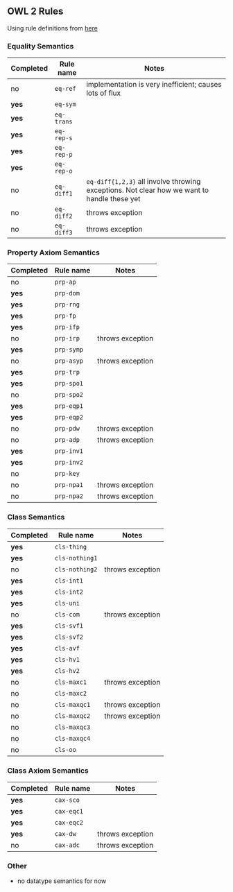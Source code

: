 ## OWL 2 Rules

Using rule definitions from [here](https://www.w3.org/TR/owl2-profiles/#Reasoning_in_OWL_2_RL_and_RDF_Graphs_using_Rules)

### Equality Semantics

|Completed| Rule name | Notes |
|---------|----------|-------|
| no     | `eq-ref` | implementation is very inefficient; causes lots of flux       |
| **yes**| `eq-sym` |       |
| **yes**| `eq-trans` |       |
| **yes**| `eq-rep-s` |       |
| **yes**| `eq-rep-p` |       |
| **yes**| `eq-rep-o` |       |
| no     | `eq-diff1` | `eq-diff{1,2,3}` all involve throwing exceptions. Not clear how we want to handle these yet      |
| no     | `eq-diff2` | throws exception |
| no     | `eq-diff3` | throws exception |

### Property Axiom Semantics

|Completed| Rule name | Notes |
|---------|----------|-------|
| no        | `prp-ap` |       |
| **yes**   | `prp-dom` |       |
| **yes**   | `prp-rng` |       |
| **yes**   | `prp-fp` |       |
| **yes**   | `prp-ifp` |       |
| no        | `prp-irp` | throws exception |
| **yes**   | `prp-symp` |       |
| no        | `prp-asyp` | throws exception |
| **yes**   | `prp-trp` |       |
| **yes**   | `prp-spo1` |       |
| no        | `prp-spo2` |       |
| **yes**   | `prp-eqp1` |       |
| **yes**   | `prp-eqp2` |       |
| no        | `prp-pdw` | throws exception |
| no        | `prp-adp` | throws exception |
| **yes**   | `prp-inv1` |       |
| **yes**   | `prp-inv2` |       |
| no        | `prp-key` |       |
| no        | `prp-npa1` | throws exception |
| no        | `prp-npa2` | throws exception |

### Class Semantics

|Completed| Rule name | Notes |
|---------|----------|-------|
| **yes**| `cls-thing` |       |
| **yes**| `cls-nothing1` |       |
| no     | `cls-nothing2` | throws exception       |
| **yes**| `cls-int1` |       |
| **yes**| `cls-int2` |       |
| **yes**| `cls-uni` |       |
| no     | `cls-com` | throws exception    |
| **yes**| `cls-svf1` |       |
| **yes**| `cls-svf2` |       |
| **yes**| `cls-avf` |       |
| **yes**| `cls-hv1` |       |
| **yes**| `cls-hv2` |       |
| no     | `cls-maxc1` | throws exception       |
| no     | `cls-maxc2` |       |
| no     | `cls-maxqc1` | throws exception       |
| no     | `cls-maxqc2` | throws exception      |
| no     | `cls-maxqc3` |       |
| no     | `cls-maxqc4` |       |
| no     | `cls-oo` |       |

### Class Axiom Semantics

|Completed| Rule name | Notes |
|---------|----------|-------|
| **yes**| `cax-sco` |       |
| **yes**| `cax-eqc1` |       |
| **yes**| `cax-eqc2` |       |
| **yes**| `cax-dw` | throws exception      |
| no     | `cax-adc` |  throws exception     |

### Other

- no datatype semantics for now
